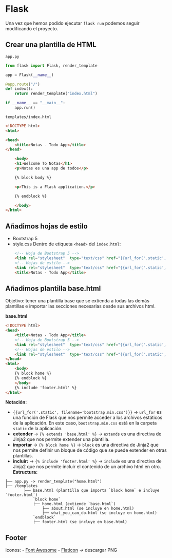 # Flask

Una vez que hemos podido ejecutar `flask run` podemos seguir modificando el proyecto.

## Crear una plantilla de HTML

`app.py`
```python
from flask import Flask, render_template

app = Flask(__name__)

@app.route("/")
def index():
    return render_template("index.html")

if __name__ == "__main__":
    app.run()
```

`templates/index.html`
```html
<!DOCTYPE html>
<html>

<head>
	<title>Notas - Todo App</title>
</head>

    <body>
	<h1>Welcome To Notas</h1>
	<p>Notas es una app de todos</p>

    {% block body %}

    <p>This is a Flask application.</p>

    {% endblock %}

    </body>
</html>

```
## Añadimos hojas de estilo
- Bootstrap 5
- style.css
Dentro de etiqueta `<head>` del `index.html`:
```html
    <!-- Hoja de Bootstrap 5 -->
    <link rel="stylesheet"  type="text/css" href="{{url_for('.static', filename='bootstrap.min.css')}}">
    <!-- Hojas de estilo -->
    <link rel="stylesheet"  type="text/css" href="{{url_for('.static', filename='style.css')}}">
	<title>Notas - Todo App</title>
```

## Añadimos plantilla base.html

Objetivo: tener una plantilla base que se extienda a todas las demás plantillas e importar las secciones necesarias desde sus archivos html.

**base.html**
```html 
<!DOCTYPE html>
<head>
    <title>Notas - Todo App</title>
    <!-- Hoja de Bootstrap 5 -->
    <link rel="stylesheet"  type="text/css" href="{{url_for('.static', filename='bootstrap.min.css')}}">
    <!-- Hojas de estilo -->
    <link rel="stylesheet"  type="text/css" href="{{url_for('.static', filename='style.css')}}">
</head>
<html>
    <body>
    {% block home %}
    {% endblock %}
    </body>
    {% include 'footer.html' %}
</html>
```
**Notación:**
- `{{url_for('.static', filename='bootstrap.min.css')}}` -> `url_for` es una función de Flask que nos permite acceder a los archivos estáticos de la aplicación. En este caso, `bootstrap.min.css` está en la carpeta `static` de la aplicación.
- **extender** -> `{% extends 'base.html' %}` -> `extends` es una directiva de Jinja2 que nos permite extender una plantilla.
- **importar** -> `{% block home %}` -> `block` es una directiva de Jinja2 que nos permite definir un bloque de código que se puede extender en otras plantillas.
- **incluir:** -> `{% include 'footer.html' %}` -> `include` es una directiva de Jinja2 que nos permite incluir el contenido de un archivo html en otro.
**Estructura:**
```
├── app.py -> render_template("home.html")
├── /templates
        ├── base.html (plantilla que importa `block home` e incluye `footer.html`)
            `block home`
            ├── home.html (extiende `base.html`)
                ├── about.html (se incluye en home.html)
                ├── what_you_can_do.html (se incluye en home.html)
            `endblock`
            ├── footer.html (se incluye en base.html)
```

## Footer
Iconos:
    - [Font Awesome](https://fontawesome.com/)
    - [Flaticon](https://www.flaticon.com/) -> descargar PNG